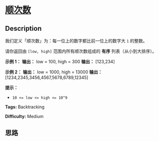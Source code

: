 # [顺次数][title]

## Description

我们定义「顺次数」为：每一位上的数字都比前一位上的数字大 `1` 的整数。

请你返回由 `[low, high]` 范围内所有顺次数组成的 **有序** 列表（从小到大排序）。



**示例 1：**
            **输出：** low = 100, high = 300    **输出：** [123,234]    

**示例 2：**
            **输出：** low = 1000, high = 13000    **输出：** [1234,2345,3456,4567,5678,6789,12345]    



**提示：**

  * `10 <= low <= high <= 10^9`


**Tags:** Backtracking

**Difficulty:** Medium

## 思路

[title]: https://leetcode-cn.com/problems/sequential-digits
